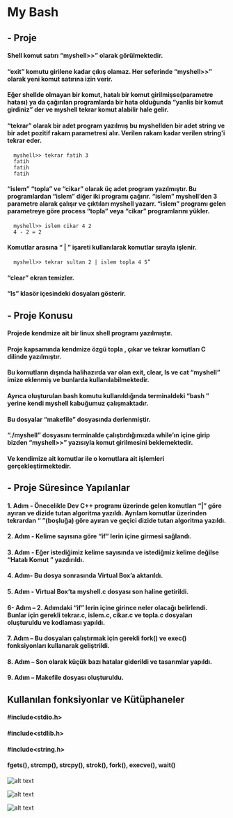 # **My Bash**
## **- Proje**
#### Shell komut satırı “myshell>>” olarak görülmektedir.
#### “exit” komutu girilene kadar çıkış olamaz. Her seferinde “myshell>>” olarak yeni komut satırına izin verir.
#### Eğer shellde olmayan bir komut, hatalı bir komut girilmişse(parametre hatası) ya da çağırılan programlarda bir hata olduğunda “yanlis bir komut girdiniz” der ve myshell tekrar komut alabilir hale gelir.

#### “tekrar” olarak bir adet program yazılmış bu myshellden bir adet string ve bir adet pozitif rakam parametresi alır. Verilen rakam kadar verilen string'i tekrar eder.  
      myshell>> tekrar fatih 3
      fatih
      fatih 
      fatih
#### “islem” “topla” ve “cikar” olarak üç adet program yazılmıştır. Bu programlardan “islem” diğer iki programı çağırır. “islem” myshell’den 3 parametre alarak çalışır ve çıktıları myshell yazarr. “islem” programı gelen parametreye göre process “topla” veya “cikar” programlarını yükler.
      myshell>> islem cikar 4 2
      4 - 2 = 2
#### Komutlar arasına “ | ” işareti kullanılarak komutlar sırayla işlenir.
      myshell>> tekrar sultan 2 | islem topla 4 5”
#### “clear” ekran temizler. 
#### “ls” klasör içesindeki dosyaları gösterir.



## **- Proje Konusu**
####  Projede kendmize ait bir linux shell programı yazılmıştır.
####  Proje kapsamında kendmize özgü topla , çıkar ve tekrar komutları C dilinde yazılmıştır. 
####  Bu komutların dışında halihazırda var olan exit, clear, ls ve cat “myshell” imize eklenmiş ve bunlarda kullanılabilmektedir. 
####  Ayrıca oluşturulan bash komutu kullanıldığında terminaldeki “bash ” yerine kendi myshell kabuğumuz çalışmaktadır.
####  Bu dosyalar “makefile” dosyasında derlenmiştir. 
####  “./myshell” dosyasını terminalde çalıştırdığımızda while’ın içine girip bizden “myshell>>” yazısıyla komut girilmesini beklemektedir. 
#### Ve kendimize ait komutlar ile o komutlara ait işlemleri gerçekleştirmektedir.

## **- Proje Süresince Yapılanlar**
#### 1. Adım - Önecelikle Dev C++ programı üzerinde gelen komutları “|” göre ayıran ve dizide tutan algoritma yazıldı. Ayrılam komutlar üzerinden tekrardan “ ”(boşluğa) göre ayıran ve geçici dizide tutan algoritma yazıldı.
#### 2. Adım - Kelime sayısına göre “if” lerin içine girmesi sağlandı.
#### 3. Adım - Eğer istediğimiz kelime sayısında ve istediğmiz kelime değilse “Hatalı Komut ” yazdırıldı.
#### 4. Adım- Bu dosya sonrasında Virtual Box’a aktarıldı.
#### 5. Adım - Virtual Box’ta myshell.c dosyası son haline getirildi.
#### 6- Adım – 2. Adımdaki “if” lerin içine girince neler olacağı belirlendi. Bunlar için gerekli tekrar.c, islem.c, cikar.c ve topla.c dosyaları oluşturuldu ve kodlaması yapıldı.
#### 7. Adım – Bu dosyaları çalıştırmak için gerekli fork() ve exec() fonksiyonları kullanarak geliştrildi.
#### 8. Adım – Son olarak küçük bazı hatalar giderildi ve tasarımlar yapıldı.
#### 9. Adım – Makefile dosyası oluşturuldu.

## Kullanılan fonksiyonlar ve Kütüphaneler
#### #include<stdio.h>
#### #include<stdlib.h>
#### #include<string.h>
#### fgets(), strcmp(), strcpy(), strok(), fork(), execve(), wait()


![alt text](https://github.com/uveyssarac/OperatingSystem-MyBash/blob/main/Proje/ss1.PNG)

![alt text](https://github.com/uveyssarac/OperatingSystem-MyBash/blob/main/Proje/ss2.PNG)

![alt text](https://github.com/uveyssarac/OperatingSystem-MyBash/blob/main/Proje/ss3.PNG)
